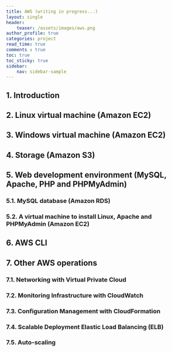 ```yaml
---
title: AWS (writing in progress...)
layout: single
header:
    teaser: /assets/images/aws.png
author_profile: true
categories: project
read_time: true
comments : true
toc: true
toc_sticky: true
sidebar:
    nav: sidebar-sample
---
```


## 1. Introduction

## 2. Linux virtual machine (Amazon EC2)

## 3. Windows virtual machine (Amazon EC2)

## 4. Storage (Amazon S3)

## 5. Web development environment (MySQL, Apache, PHP and PHPMyAdmin)

### 5.1. MySQL database (Amazon RDS)

### 5.2. A virtual machine to install Linux, Apache and PHPMyAdmin (Amazon EC2)

## 6. AWS CLI

## 7. Other AWS operations

### 7.1. Networking with Virtual Private Cloud

### 7.2. Monitoring Infrastructure with CloudWatch

### 7.3. Configuration Management with CloudFormation

### 7.4. Scalable Deployment Elastic Load Balancing (ELB)

### 7.5. Auto-scaling
